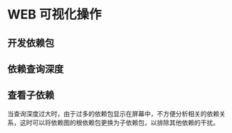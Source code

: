 # WEB 可视化操作

## 开发依赖包

## 依赖查询深度

## 查看子依赖

当查询深度过大时，由于过多的依赖包显示在屏幕中，不方便分析相关的依赖关系，这时可以将依赖图的根依赖包更换为子依赖包，以排除其他依赖的干扰。
